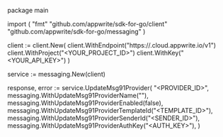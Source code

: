 package main

import (
    "fmt"
    "github.com/appwrite/sdk-for-go/client"
    "github.com/appwrite/sdk-for-go/messaging"
)

client := client.New(
    client.WithEndpoint("https://<REGION>.cloud.appwrite.io/v1")
    client.WithProject("<YOUR_PROJECT_ID>")
    client.WithKey("<YOUR_API_KEY>")
)

service := messaging.New(client)

response, error := service.UpdateMsg91Provider(
    "<PROVIDER_ID>",
    messaging.WithUpdateMsg91ProviderName("<NAME>"),
    messaging.WithUpdateMsg91ProviderEnabled(false),
    messaging.WithUpdateMsg91ProviderTemplateId("<TEMPLATE_ID>"),
    messaging.WithUpdateMsg91ProviderSenderId("<SENDER_ID>"),
    messaging.WithUpdateMsg91ProviderAuthKey("<AUTH_KEY>"),
)
